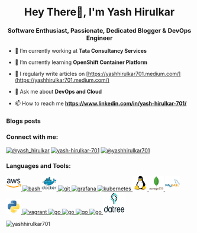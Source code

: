 <h1 align="center">Hey There👋, I'm Yash Hirulkar</h1>
<h3 align="center">Software Enthusiast, Passionate, Dedicated Blogger & DevOps Engineer</h3>

- 🔭 I’m currently working at **Tata Consultancy Services**

- 🌱 I’m currently learning **OpenShift Container Platform**

- 📝 I regularly write articles on [https://yashhirulkar701.medium.com/](https://yashhirulkar701.medium.com/)

- 💬 Ask me about **DevOps and Cloud**

- 📫 How to reach me **https://www.linkedin.com/in/yash-hirulkar-701/**

### Blogs posts
<!-- BLOG-POST-LIST:START -->
<!-- BLOG-POST-LIST:END -->

<h3 align="left">Connect with me:</h3>
<p align="left">
<a href="https://twitter.com/@yash_hirulkar" target="blank"><img align="center" src="https://raw.githubusercontent.com/rahuldkjain/github-profile-readme-generator/master/src/images/icons/Social/twitter.svg" alt="@yash_hirulkar" height="30" width="40" /></a>
<a href="https://linkedin.com/in/yash-hirulkar-701" target="blank"><img align="center" src="https://raw.githubusercontent.com/rahuldkjain/github-profile-readme-generator/master/src/images/icons/Social/linked-in-alt.svg" alt="yash-hirulkar-701" height="30" width="40" /></a>
<a href="https://medium.com/@yashhirulkar701" target="blank"><img align="center" src="https://raw.githubusercontent.com/rahuldkjain/github-profile-readme-generator/master/src/images/icons/Social/medium.svg" alt="@yashhirulkar701" height="30" width="40" /></a>
</p>

<h3 align="left">Languages and Tools:</h3>
<p align="left"> <a href="https://aws.amazon.com" target="_blank" rel="noreferrer"> <img src="https://raw.githubusercontent.com/devicons/devicon/master/icons/amazonwebservices/amazonwebservices-original-wordmark.svg" alt="aws" width="40" height="40"/> </a> <a href="https://www.gnu.org/software/bash/" target="_blank" rel="noreferrer"> <img src="https://www.vectorlogo.zone/logos/gnu_bash/gnu_bash-icon.svg" alt="bash" width="40" height="40"/> </a> <a href="https://www.docker.com/" target="_blank" rel="noreferrer"> <img src="https://raw.githubusercontent.com/devicons/devicon/master/icons/docker/docker-original-wordmark.svg" alt="docker" width="40" height="40"/> </a> <a href="https://git-scm.com/" target="_blank" rel="noreferrer"> <img src="https://www.vectorlogo.zone/logos/git-scm/git-scm-icon.svg" alt="git" width="40" height="40"/> </a> <a href="https://grafana.com" target="_blank" rel="noreferrer"> <img src="https://www.vectorlogo.zone/logos/grafana/grafana-icon.svg" alt="grafana" width="40" height="40"/> </a> <a href="https://kubernetes.io" target="_blank" rel="noreferrer"> <img src="https://www.vectorlogo.zone/logos/kubernetes/kubernetes-icon.svg" alt="kubernetes" width="40" height="40"/> </a> <a href="https://www.linux.org/" target="_blank" rel="noreferrer"> <img src="https://raw.githubusercontent.com/devicons/devicon/master/icons/linux/linux-original.svg" alt="linux" width="40" height="40"/> </a> <a href="https://www.mongodb.com/" target="_blank" rel="noreferrer"> <img src="https://raw.githubusercontent.com/devicons/devicon/master/icons/mongodb/mongodb-original-wordmark.svg" alt="mongodb" width="40" height="40"/> </a> <a href="https://www.mysql.com/" target="_blank" rel="noreferrer"> <img src="https://raw.githubusercontent.com/devicons/devicon/master/icons/mysql/mysql-original-wordmark.svg" alt="mysql" width="40" height="40"/> </a> <a href="https://www.python.org" target="_blank" rel="noreferrer"> <img src="https://raw.githubusercontent.com/devicons/devicon/master/icons/python/python-original.svg" alt="python" width="40" height="40"/> </a> <a href="https://www.vagrantup.com/" target="_blank" rel="noreferrer"> <img src="https://www.vectorlogo.zone/logos/vagrantup/vagrantup-icon.svg" alt="vagrant" width="40" height="40"/> </a> <a href="https://www.ansible.com" target="_blank" rel="noreferrer"> <img src="https://www.vectorlogo.zone/logos/ansible/ansible-icon.svg" alt="go" width="40" height="40"/> </a> 
<a href="https://www.terraform.io" target="_blank" rel="noreferrer"> <img src="https://www.vectorlogo.zone/logos/terraformio/terraformio-icon.svg" alt="go" width="40" height="40"/> </a>
<a href="https://www.packer.io" target="_blank" rel="noreferrer"> <img src="https://www.vectorlogo.zone/logos/packerio/packerio-icon.svg" alt="go" width="40" height="40"/> </a>
<a href="https://www.sonarqube.org" target="_blank" rel="noreferrer"> <img src="https://github.com/get-icon/geticon/blob/master/icons/sonarqube.svg" alt="go" width="70" height="70"/> </a> 
<a href="https://www.datree.io" target="_blank" rel="noreferrer"> <img src="https://github.com/cncf/landscape/blob/master/hosted_logos/datree%20logo%20Tall%20-%20color.svg" alt="go" width="60" height="60"/> </a></p>

<p><img align="center" src="https://github-readme-stats.vercel.app/api/top-langs?username=yashhirulkar701&show_icons=true&locale=en&layout=compact" alt="yashhirulkar701" /></p>
